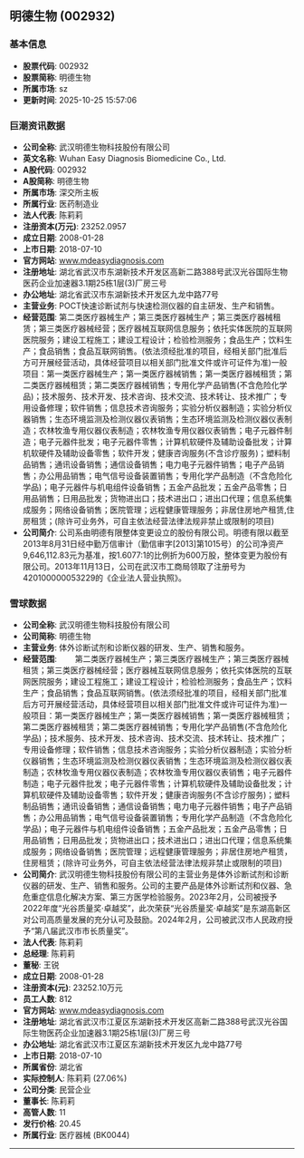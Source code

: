 ## 明德生物 (002932)

### 基本信息

- **股票代码**: 002932
- **股票简称**: 明德生物
- **所属市场**: sz
- **更新时间**: 2025-10-25 15:57:06

### 巨潮资讯数据

- **公司全称**: 武汉明德生物科技股份有限公司
- **英文名称**: Wuhan Easy Diagnosis Biomedicine Co., Ltd.
- **A股代码**: 002932
- **A股简称**: 明德生物
- **所属市场**: 深交所主板
- **所属行业**: 医药制造业
- **法人代表**: 陈莉莉
- **注册资本(万元)**: 23252.0957
- **成立日期**: 2008-01-28
- **上市日期**: 2018-07-10
- **官方网站**: www.mdeasydiagnosis.com
- **注册地址**: 湖北省武汉市东湖新技术开发区高新二路388号武汉光谷国际生物医药企业加速器3.1期25栋1层(3)厂房三号
- **办公地址**: 湖北省武汉市东湖新技术开发区九龙中路77号
- **主营业务**: POCT快速诊断试剂与快速检测仪器的自主研发、生产和销售。
- **经营范围**: 第二类医疗器械生产；第三类医疗器械生产；第三类医疗器械租赁；第三类医疗器械经营；医疗器械互联网信息服务；依托实体医院的互联网医院服务；建设工程施工；建设工程设计；检验检测服务；食品生产；饮料生产；食品销售；食品互联网销售。(依法须经批准的项目，经相关部门批准后方可开展经营活动，具体经营项目以相关部门批准文件或许可证件为准)一般项目：第一类医疗器械生产；第一类医疗器械销售；第一类医疗器械租赁；第二类医疗器械租赁；第二类医疗器械销售；专用化学产品销售(不含危险化学品)；技术服务、技术开发、技术咨询、技术交流、技术转让、技术推广；专用设备修理；软件销售；信息技术咨询服务；实验分析仪器制造；实验分析仪器销售；生态环境监测及检测仪器仪表销售；生态环境监测及检测仪器仪表制造；农林牧渔专用仪器仪表制造；农林牧渔专用仪器仪表销售；电子元器件制造；电子元器件批发；电子元器件零售；计算机软硬件及辅助设备批发；计算机软硬件及辅助设备零售；软件开发；健康咨询服务(不含诊疗服务)；塑料制品销售；通讯设备销售；通信设备销售；电力电子元器件销售；电子产品销售；办公用品销售；电气信号设备装置销售；专用化学产品制造（不含危险化学品)；电子元器件与机电组件设备销售；五金产品批发；五金产品零售；日用品销售；日用品批发；货物进出口；技术进出口；进出口代理；信息系统集成服务；网络设备销售；医院管理；远程健康管理服务；非居住房地产租赁,住房租赁；(除许可业务外，可自主依法经营法律法规非禁止或限制的项目)
- **公司简介**: 公司系由明德有限整体变更设立的股份有限公司。明德有限以截至2013年8月31日经中勤万信审计（勤信审字[2013]第1015号）的公司净资产9,646,112.83元为基准，按1.6077:1的比例折为600万股，整体变更为股份有限公司。2013年11月13日，公司在武汉市工商局领取了注册号为420100000053229的《企业法人营业执照》。

### 雪球数据

- **公司全称**: 武汉明德生物科技股份有限公司
- **公司简称**: 明德生物
- **主营业务**: 体外诊断试剂和诊断仪器的研发、生产、销售和服务。
- **经营范围**: 　　第二类医疗器械生产；第三类医疗器械生产；第三类医疗器械租赁；第三类医疗器械经营；医疗器械互联网信息服务；依托实体医院的互联网医院服务；建设工程施工；建设工程设计；检验检测服务；食品生产；饮料生产；食品销售；食品互联网销售。(依法须经批准的项目，经相关部门批准后方可开展经营活动，具体经营项目以相关部门批准文件或许可证件为准)一般项目：第一类医疗器械生产；第一类医疗器械销售；第一类医疗器械租赁；第二类医疗器械租赁；第二类医疗器械销售；专用化学产品销售(不含危险化学品)；技术服务、技术开发、技术咨询、技术交流、技术转让、技术推广；专用设备修理；软件销售；信息技术咨询服务；实验分析仪器制造；实验分析仪器销售；生态环境监测及检测仪器仪表销售；生态环境监测及检测仪器仪表制造；农林牧渔专用仪器仪表制造；农林牧渔专用仪器仪表销售；电子元器件制造；电子元器件批发；电子元器件零售；计算机软硬件及辅助设备批发；计算机软硬件及辅助设备零售；软件开发；健康咨询服务(不含诊疗服务)；塑料制品销售；通讯设备销售；通信设备销售；电力电子元器件销售；电子产品销售；办公用品销售；电气信号设备装置销售；专用化学产品制造（不含危险化学品)；电子元器件与机电组件设备销售；五金产品批发；五金产品零售；日用品销售；日用品批发；货物进出口；技术进出口；进出口代理；信息系统集成服务；网络设备销售；医院管理；远程健康管理服务；非居住房地产租赁，住房租赁；(除许可业务外，可自主依法经营法律法规非禁止或限制的项目)
- **公司简介**: 武汉明德生物科技股份有限公司的主营业务是体外诊断试剂和诊断仪器的研发、生产、销售和服务。公司的主要产品是体外诊断试剂和仪器、急危重症信息化解决方案、第三方医学检验服务。2023年2月，公司被授予2022年度“光谷质量奖·卓越奖”，此次荣获“光谷质量奖·卓越奖”是东湖高新区对公司高质量发展的充分认可及鼓励。2024年2月，公司被武汉市人民政府授予“第八届武汉市市长质量奖”。
- **法人代表**: 陈莉莉
- **总经理**: 陈莉莉
- **董秘**: 王锐
- **成立日期**: 2008-01-28
- **注册资本(元)**: 23252.10万元
- **员工人数**: 812
- **官方网站**: www.mdeasydiagnosis.com
- **注册地址**: 湖北省武汉市江夏区东湖新技术开发区高新二路388号武汉光谷国际生物医药企业加速器3.1期25栋1层(3)厂房三号
- **办公地址**: 湖北省武汉市江夏区东湖新技术开发区九龙中路77号
- **上市日期**: 2018-07-10
- **所属省份**: 湖北省
- **实际控制人**: 陈莉莉 (27.06%)
- **公司分类**: 民营企业
- **董事长**: 陈莉莉
- **高管人数**: 11
- **发行价格**: 20.45
- **所属行业**: 医疗器械 (BK0044)

---